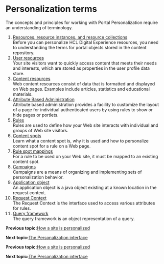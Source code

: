 # Personalization terms

The concepts and principles for working with Portal Personalization require an understanding of terminology.

1.  [Resources, resource instances, and resource collections](../pzn/pzn_resources.md)  
Before you can personalize HCL Digital Experience resources, you need to understanding the terms for portal objects stored in the content repository.
2.  [User resources](../pzn/pzn_user_resources.md)  
Your site visitors want to quickly access content that meets their needs and interests, which are stored as properties in the user profile data store.
3.  [Content resources](../pzn/pzn_content_resources.md)  
Web content resources consist of data that is formatted and displayed on Web pages. Examples include articles, statistics and educational materials.
4.  [Attribute Based Administration](../pzn/pzn_attadm.md)  
Attribute based administration provides a facility to customize the layout of a page for individual authenticated users by using rules to show or hide pages or portlets.
5.  [Rules](../pzn/pzn_rules.md)  
Rules are used to define how your Web site interacts with individual and groups of Web site visitors.
6.  [Content spots](../pzn/pzn_content_spots.md)  
Learn what a content spot is, why it is used and how to personalize content spot for a rule on a Web page.
7.  [Rule spot mappings](../pzn/pzn_mappings.md)  
For a rule to be used on your Web site, it must be mapped to an existing content spot.
8.  [Campaigns](../pzn/pzn_campaigns.md)  
Campaigns are a means of organizing and implementing sets of personalization behavior.
9.  [Application object](../pzn/pzn_application_object.md)  
An application object is a java object existing at a known location in the request context.
10. [Request Context](../pzn/pzn_request_context.md)  
The Request Context is the interface used to access various attributes for rules.
11. [Query framework](../pzn/pzn_query_framework.md)  
The query framework is an object representation of a query.



**Previous topic:**[How a site is personalized](../pzn/pzn_how_site_personalized.md)

**Next topic:**[The Personalization interface](../pzn/pzn_portlets.md)


**Previous topic:**[How a site is personalized](../pzn/pzn_how_site_personalized.md)

**Next topic:**[The Personalization interface](../pzn/pzn_portlets.md)

